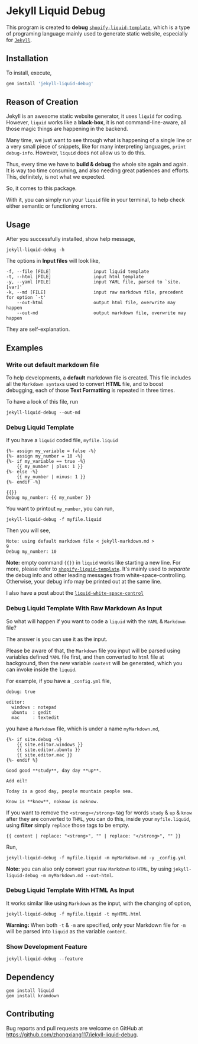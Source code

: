 # Jekyll Liquid Debug

This program is created to **debug** [`shopify-liquid-template`](https://shopify.github.io/liquid/), which is a type of programing language mainly used to generate static website, especially for [`Jekyll`](https://jekyllrb.com/).


## Installation

To install, execute,

```ruby
gem install 'jekyll-liquid-debug'
```


## Reason of Creation

Jekyll is an awesome static website generator, it uses `liquid` for coding. However, `liquid` works like a **black-box**, it is not command-line-aware, all those magic things are happening in the backend.

Many time, we just want to see through what is happening of a single line or a very small piece of snippets, like for many interpreting languages, `print debug-info`. However, `liquid` does not allow us to do this.

Thus, every time we have to **build & debug** the whole site again and again. It is way too time consuming, and also needing great patiences and efforts. This, definitely, is not what we expected.

So, it comes to this package.

With it, you can simply run your `liquid` file in your terminal, to help check either semantic or functioning errors.


## Usage

After you successfully installed, show help message,

```
jekyll-liquid-debug -h
```

The options in **Input files** will look like,

```
-f, --file [FILE]                input liquid template
-t, --html [FILE]                input html template
-y, --yaml [FILE]                input YAML file, parsed to `site.[var]'
-k, --md [FILE]                  input raw markdown file, precedent for option `-t'
    --out-html                   output html file, overwrite may happen
    --out-md                     output markdown file, overwrite may happen
```

They are self-explanation.


## Examples

### Write out default markdown file

To help developments, a **default** markdown file is created. This file includes all the `Markdown syntax`s used to convert **HTML** file, and to boost debugging, each of those **Text Formatting** is repeated in three times.

To have a look of this file, run

```
jekyll-liquid-debug --out-md
```


### Debug Liquid Template

If you have a `liquid` coded file, `myfile.liquid`

```
{%- assign my_variable = false -%}
{%- assign my_number = 10 -%}
{%- if my_variable == true -%}
    {{ my_number | plus: 1 }}
{%- else -%}
    {{ my_number | minus: 1 }}
{%- endif -%}

{{}}
Debug my_number: {{ my_number }}
```

You want to printout `my_number`, you can run,

```
jekyll-liquid-debug -f myfile.liquid
```

Then you will see,

```
Note: using default markdown file < jekyll-markdown.md >
9
Debug my_number: 10
```

**Note:** empty command `{{}}` in `liquid` works like starting a new line. For more, please refer to [`shopify-liquid-template`](https://shopify.github.io/liquid/). It's mainly used to _separate_ the debug info and other leading messages from white-space-controlling. Otherwise, your debug info may be printed out at the same line.

I also have a post about the [`liquid-white-space-control`](https://zhongxiang117.github.io/Jekyll/Things-Need-To-Know/liquid-whitespace.html)


### Debug Liquid Template With Raw Markdown As Input

So what will happen if you want to code a `liquid` with the `YAML` & `Markdown` file?

The answer is you can use it as the input.

Please be aware of that, the `Markdown` file you input will be parsed using variables defined `YAML` file first, and then converted to `html` file at background, then the new variable `content` will be generated, which you can invoke inside the `liquid`.

For example, if you have a `_config.yml` file,

```
debug: true

editor:
  windows : notepad
  ubuntu  : gedit
  mac     : textedit
```

you have a `Markdown` file, which is under a name `myMarkdown.md`,

```
{%- if site.debug -%}
    {{ site.editor.windows }}
    {{ site.editor.ubuntu }}
    {{ site.editor.mac }}
{%- endif %}

Good good **study**, day day **up**.

Add oil!

Today is a good day, people mountain people sea.

Know is **know**, noknow is noknow.
```

If you want to remove the `<strong></strong>` tag for words `study` & `up` & `know` after they are converted to `THML`, you can do this, inside your `myfile.liquid`, using **filter** simply `replace` those tags to be empty.

```
{{ content | replace: "<strong>", "" | replace: "</strong>", "" }}
```

Run,

```
jekyll-liquid-debug -f myfile.liquid -m myMarkdown.md -y _config.yml
```

**Note:** you can also only convert your raw `Markdown` to `HTML`, by using `jekyll-liquid-debug -m myMarkdown.md --out-html`.


### Debug Liquid Template With HTML As Input

It works similar like using `Markdown` as the input, with the changing of option,

```
jekyll-liquid-debug -f myfile.liquid -t myHTML.html
```

**Warning:** When both `-t` & `-m` are specified, only your Markdown file for `-m` will be parsed into `liquid` as the variable `content`.


### Show Development Feature

```
jekyll-liquid-debug --feature
```


## Dependency

```
gem install liquid
gem install kramdown
```


## Contributing

Bug reports and pull requests are welcome on GitHub at https://github.com/zhongxiang117/jekyll-liquid-debug.

